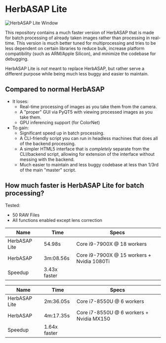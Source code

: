 # HerbASAP Lite

![HerbASAP Lite Window](https://imgur.com/1GEPJG2.gif)


This repository contains a much faster version of HerbASAP that is made for batch processing of already taken images rather than processing in real-time. This version is much better tuned for multiprocessing and tries to be less dependent on certain libraries to reduce bulk, increase platform compatibility (such as ARM/Apple Silicon), and minimize the codebase for debugging.

HerbASAP Lite is *not* meant to replace HerbASAP, but rather serve a different purpose while being much less buggy and easier to maintain.


## Compared to normal HerbASAP
- It loses:
  - Real-time processing of images as you take them from the camera.
  - A "proper" GUI via PyQT5 with viewing processed images as you take them.
  - GPU inferencing support (for ColorNet)
- To gain:
  - Significant speed up in batch processing.
  - A CLI-friendly script you can run in headless machines that does all of the backend processing.
  - A simpler HTML5 interface that is *completely* separate from the CLI/backend script, allowing for extension of the interface without messing with the backend.
  - Much easier to maintain and less buggy codebase at less than 1/3rd of the main "master" script.


## How much faster is HerbASAP Lite for batch processing? 

Tested:
  - 50 RAW Files
  - All functions enabled except lens correction

| Name | Time | Specs |
|---|---|---|
| HerbASAP Lite | 54.98s | Core i9-7900X @ 18 workers
| HerbASAP | 3m:08.56s | Core i9-7900X @ 15 workers + Nvidia 1080Ti
| Speedup | 3.43x faster | |

| Name | Time | Specs |
|---|---|---|
| HerbASAP Lite | 2m:36.05s | Core i7-8550U @ 6 workers
| HerbASAP | 4m:17.35s | Core i7-8550U @ 6 workers + Nvidia MX150
| Speedup | 1.64x faster | |


